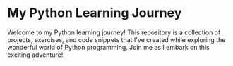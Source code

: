 # My Python Learning Journey

Welcome to my Python learning journey! This repository is a collection of projects, exercises, and code snippets that I've created while exploring the wonderful world of Python programming. Join me as I embark on this exciting adventure!